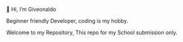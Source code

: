 👋 Hi, I’m Giveonaldo

Beginner friendly Developer, coding is my hobby.

Welcome to my Repository,
This repo for my School submission only.
<!---
giveonaldo/giveonaldo is a ✨ special ✨ repository because its `README.md` (this file) appears on your GitHub profile.
You can click the Preview link to take a look at your changes.
--->
